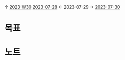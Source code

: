 
↑ [2023-W30](2023-W30.md)
[2023-07-28](2023-07-28.md) ← 2023-07-29 → [2023-07-30](2023-07-30.md)


# 목표



# 노트




